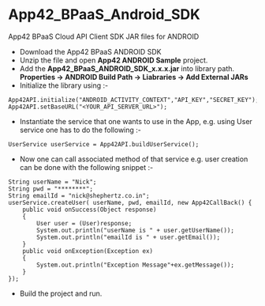 App42_BPaaS_Android_SDK
==============

App42 BPaaS Cloud API Client SDK JAR files for ANDROID

- Download the App42 BPaaS ANDROID SDK
- Unzip the file and open **App42 ANDROID Sample** project.
- Add the **App42_BPaaS_ANDROID_SDK_x.x.x.jar** into library path. **Properties -> ANDROID Build Path -> Liabraries -> Add External JARs**
- Initialize the library using :-

```
App42API.initialize("ANDROID_ACTIVITY_CONTEXT","API_KEY","SECRET_KEY");
App42API.setBaseURL("<YOUR_API_SERVER_URL>");
```

- Instantiate the service that one wants to use in the App, e.g. using User service one has to do the following :-

```
UserService userService = App42API.buildUserService();
```

- Now one can call associated method of that service e.g. user creation can be done with the following snippet :-

```
String userName = "Nick";
String pwd = "********";
String emailId = "nick@shephertz.co.in";    
userService.createUser( userName, pwd, emailId, new App42CallBack() {
	public void onSuccess(Object response) 
	{
		User user = (User)response;
		System.out.println("userName is " + user.getUserName());
		System.out.println("emailId is " + user.getEmail());
	}
	public void onException(Exception ex) 
	{
		System.out.println("Exception Message"+ex.getMessage());
	}
});   
```

- Build the project and run.
